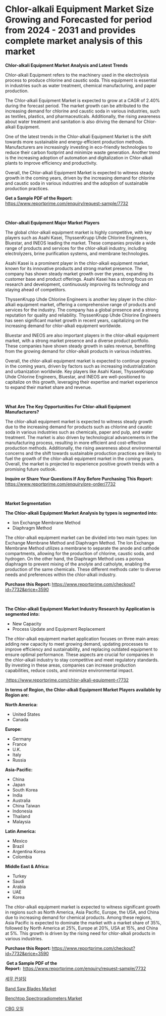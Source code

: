 <p><h1>Chlor-alkali Equipment Market Size Growing and Forecasted for period from 2024 - 2031 and provides complete market analysis of this market</h1></p><p><strong>Chlor-alkali Equipment Market Analysis and Latest Trends</strong></p>
<p><p>Chlor-alkali Equipment refers to the machinery used in the electrolysis process to produce chlorine and caustic soda. This equipment is essential in industries such as water treatment, chemical manufacturing, and paper production.</p><p>The Chlor-alkali Equipment Market is expected to grow at a CAGR of 2.40% during the forecast period. The market growth can be attributed to the increasing demand for chlorine and caustic soda in various industries, such as textiles, plastics, and pharmaceuticals. Additionally, the rising awareness about water treatment and sanitation is also driving the demand for Chlor-alkali Equipment.</p><p>One of the latest trends in the Chlor-alkali Equipment Market is the shift towards more sustainable and energy-efficient production methods. Manufacturers are increasingly investing in eco-friendly technologies to reduce their carbon footprint and minimize waste generation. Another trend is the increasing adoption of automation and digitalization in Chlor-alkali plants to improve efficiency and productivity.</p><p>Overall, the Chlor-alkali Equipment Market is expected to witness steady growth in the coming years, driven by the increasing demand for chlorine and caustic soda in various industries and the adoption of sustainable production practices.</p></p>
<p><strong>Get a Sample PDF of the Report:&nbsp;</strong> <a href="https://www.reportprime.com/enquiry/request-sample/7732">https://www.reportprime.com/enquiry/request-sample/7732</a></p>
<p>&nbsp;</p>
<p><strong>Chlor-alkali Equipment Major Market Players</strong></p>
<p><p>The global chlor-alkali equipment market is highly competitive, with key players such as Asahi Kasei, ThyssenKrupp Uhde Chlorine Engineers, Bluestar, and INEOS leading the market. These companies provide a wide range of products and services for the chlor-alkali industry, including electrolyzers, brine purification systems, and membrane technologies.</p><p>Asahi Kasei is a prominent player in the chlor-alkali equipment market, known for its innovative products and strong market presence. The company has shown steady market growth over the years, expanding its customer base and product offerings. Asahi Kasei has a strong focus on research and development, continuously improving its technology and staying ahead of competitors.</p><p>ThyssenKrupp Uhde Chlorine Engineers is another key player in the chlor-alkali equipment market, offering a comprehensive range of products and services for the industry. The company has a global presence and a strong reputation for quality and reliability. ThyssenKrupp Uhde Chlorine Engineers has seen significant market growth in recent years, capitalizing on the increasing demand for chlor-alkali equipment worldwide.</p><p>Bluestar and INEOS are also important players in the chlor-alkali equipment market, with a strong market presence and a diverse product portfolio. These companies have shown steady growth in sales revenue, benefiting from the growing demand for chlor-alkali products in various industries.</p><p>Overall, the chlor-alkali equipment market is expected to continue growing in the coming years, driven by factors such as increasing industrialization and urbanization worldwide. Key players like Asahi Kasei, ThyssenKrupp Uhde Chlorine Engineers, Bluestar, and INEOS are well-positioned to capitalize on this growth, leveraging their expertise and market experience to expand their market share and revenue.</p></p>
<p>&nbsp;</p>
<p><strong>What Are The Key Opportunities For Chlor-alkali Equipment Manufacturers?</strong></p>
<p><p>The chlor-alkali equipment market is expected to witness steady growth due to the increasing demand for products such as chlorine and caustic soda in various industries such as chemicals, paper and pulp, and water treatment. The market is also driven by technological advancements in the manufacturing process, resulting in more efficient and cost-effective production methods. Additionally, the rising awareness about environmental concerns and the shift towards sustainable production practices are likely to fuel the growth of the chlor-alkali equipment market in the coming years. Overall, the market is projected to experience positive growth trends with a promising future outlook.</p></p>
<p><strong>Inquire or Share Your Questions If Any Before Purchasing This Report:</strong> <a href="https://www.reportprime.com/enquiry/pre-order/7732">https://www.reportprime.com/enquiry/pre-order/7732</a></p>
<p>&nbsp;</p>
<p><strong>Market Segmentation</strong></p>
<p><strong>The Chlor-alkali Equipment Market Analysis by types is segmented into:</strong></p>
<p><ul><li>Ion Exchange Membrane Method</li><li>Diaphragm Method</li></ul></p>
<p><p>The chlor-alkali equipment market can be divided into two main types: Ion Exchange Membrane Method and Diaphragm Method. The Ion Exchange Membrane Method utilizes a membrane to separate the anode and cathode compartments, allowing for the production of chlorine, caustic soda, and hydrogen. On the other hand, the Diaphragm Method uses a porous diaphragm to prevent mixing of the anolyte and catholyte, enabling the production of the same chemicals. These different methods cater to diverse needs and preferences within the chlor-alkali industry.</p></p>
<p><strong>Purchase this Report:&nbsp;</strong><a href="https://www.reportprime.com/checkout?id=7732&price=3590">https://www.reportprime.com/checkout?id=7732&price=3590</a></p>
<p>&nbsp;</p>
<p><strong>The Chlor-alkali Equipment Market Industry Research by Application is segmented into:</strong></p>
<p><ul><li>New Capacity</li><li>Process Update and Equipment Replacement</li></ul></p>
<p><p>The chlor-alkali equipment market application focuses on three main areas: adding new capacity to meet growing demand, updating processes to improve efficiency and sustainability, and replacing outdated equipment to ensure optimal performance. These aspects are crucial for companies in the chlor-alkali industry to stay competitive and meet regulatory standards. By investing in these areas, companies can increase production capabilities, reduce costs, and minimize environmental impact.</p></p>
<p><a href="https://www.reportprime.com/chlor-alkali-equipment-r7732">&nbsp;https://www.reportprime.com/chlor-alkali-equipment-r7732</a></p>
<p><strong>In terms of Region, the Chlor-alkali Equipment Market Players available by Region are:</strong></p>
<p>
    <p> <strong> North America: </strong>
        <ul>
            <li>United States</li>
            <li>Canada</li>
        </ul>
        </p> 
    <p> <strong> Europe: </strong>
        <ul>
            <li>Germany</li>
            <li>France</li>
            <li>U.K.</li>
            <li>Italy</li>
            <li>Russia</li>
        </ul>
        </p> 
    <p> <strong> Asia-Pacific: </strong>
        <ul>
            <li>China</li>
            <li>Japan</li>
            <li>South Korea</li>
            <li>India</li>
            <li>Australia</li>
            <li>China Taiwan</li>
            <li>Indonesia</li>
            <li>Thailand</li>
            <li>Malaysia</li>
        </ul>
        </p> 
    <p> <strong> Latin America: </strong>
        <ul>
            <li>Mexico</li>
            <li>Brazil</li>
            <li>Argentina Korea</li>
            <li>Colombia</li>
        </ul>
        </p> 
    <p> <strong> Middle East & Africa: </strong>
        <ul>
            <li>Turkey</li>
            <li>Saudi</li>
            <li>Arabia</li>
            <li>UAE</li>
            <li>Korea</li>
        </ul>
    </p>
    </p>
<p><p>The chlor-alkali equipment market is expected to witness significant growth in regions such as North America, Asia Pacific, Europe, the USA, and China due to increasing demand for chemical products. Among these regions, Asia Pacific is expected to dominate the market with a market share of 35%, followed by North America at 25%, Europe at 20%, USA at 15%, and China at 5%. This growth is driven by the rising need for chlor-alkali products in various industries.</p></p>
<p><strong>Purchase this Report: </strong><a href="https://www.reportprime.com/checkout?id=7732&price=3590">https://www.reportprime.com/checkout?id=7732&price=3590</a></p>
<p>&nbsp;<strong>Get a Sample PDF of the Report:&nbsp;&nbsp;</strong><a href="https://www.reportprime.com/enquiry/request-sample/7732">https://www.reportprime.com/enquiry/request-sample/7732</a></p>
<p><strong></strong></p>
<p><p><a href="https://github.com/royErdmtyan906778/Market-Research-Report-List-1/blob/main/656867772415.md">세무 컨설팅</a></p><p><a href="https://github.com/wusalecollins540tpqoz/Market-Research-Report-List-2/blob/main/band-saw-blades-market.md">Band Saw Blades Market</a></p><p><a href="https://github.com/kathiaseamanalvaradovlprc2h/Market-Research-Report-List-2/blob/main/benchtop-spectroradiometers-market.md">Benchtop Spectroradiometers Market</a></p><p><a href="https://github.com/Maeennan456456/Market-Research-Report-List-1/blob/main/440802172414.md">CBG 오일</a></p></p>